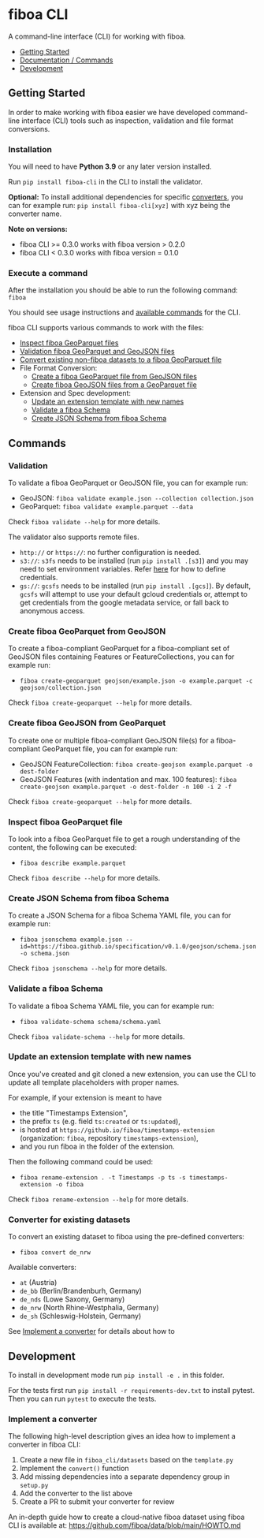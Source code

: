 # fiboa CLI

A command-line interface (CLI) for working with fiboa.

- [Getting Started](#getting-started)
- [Documentation / Commands](#commands)
- [Development](#development)

## Getting Started

In order to make working with fiboa easier we have developed command-line interface (CLI) tools such as 
inspection, validation and file format conversions.

### Installation

You will need to have **Python 3.9** or any later version installed. 

Run `pip install fiboa-cli` in the CLI to install the validator.

**Optional:** To install additional dependencies for specific [converters](#converter-for-existing-datasets),
you can for example run: `pip install fiboa-cli[xyz]` with xyz being the converter name.

**Note on versions:**
- fiboa CLI >= 0.3.0 works with fiboa version > 0.2.0
- fiboa CLI < 0.3.0 works with fiboa version = 0.1.0

### Execute a command

After the installation you should be able to run the following command: `fiboa`

You should see usage instructions and [available commands](#commands) for the CLI.

fiboa CLI supports various commands to work with the files:

- [Inspect fiboa GeoParquet files](#inspect-fiboa-geoparquet-file)
- [Validation fiboa GeoParquet and GeoJSON files](#validation)
- [Convert existing non-fiboa datasets to a fiboa GeoParquet file](#converter-for-existing-datasets)
- File Format Conversion:
  - [Create a fiboa GeoParquet file from GeoJSON files](#create-fiboa-geoparquet-from-geojson)
  - [Create fiboa GeoJSON files from a GeoParquet file](#create-fiboa-geojson-from-geoparquet)
- Extension and Spec development:
  - [Update an extension template with new names](#update-an-extension-template-with-new-names)
  - [Validate a fiboa Schema](#validate-a-fiboa-schema)
  - [Create JSON Schema from fiboa Schema](#create-json-schema-from-fiboa-schema)

## Commands

### Validation

To validate a fiboa GeoParquet or GeoJSON file, you can for example run:

- GeoJSON: `fiboa validate example.json --collection collection.json`
- GeoParquet: `fiboa validate example.parquet --data`

Check `fiboa validate --help` for more details.

The validator also supports remote files.

- `http://` or `https://`: no further configuration is needed.
- `s3://`: `s3fs` needs to be installed (run `pip install .[s3]`) and you may need to set environment variables.
  Refer [here](https://s3fs.readthedocs.io/en/latest/#credentials) for how to define credentials.
- `gs://`: `gcsfs` needs to be installed (run `pip install .[gcs]`).
  By default, `gcsfs` will attempt to use your default gcloud credentials or, attempt to get credentials from the google metadata service, or fall back to anonymous access.

### Create fiboa GeoParquet from GeoJSON

To create a fiboa-compliant GeoParquet for a fiboa-compliant set of GeoJSON files containing Features or FeatureCollections,
you can for example run:

- `fiboa create-geoparquet geojson/example.json -o example.parquet -c geojson/collection.json`

Check `fiboa create-geoparquet --help` for more details.

### Create fiboa GeoJSON from GeoParquet

To create one or multiple fiboa-compliant GeoJSON file(s) for a fiboa-compliant GeoParquet file,
you can for example run:

- GeoJSON FeatureCollection:
  `fiboa create-geojson example.parquet -o dest-folder`
- GeoJSON Features (with indentation and max. 100 features):
  `fiboa create-geojson example.parquet -o dest-folder -n 100 -i 2 -f`

Check `fiboa create-geoparquet --help` for more details.

### Inspect fiboa GeoParquet file

To look into a fiboa GeoParquet file to get a rough understanding of the content, the following can be executed:

- `fiboa describe example.parquet`

Check `fiboa describe --help` for more details.

### Create JSON Schema from fiboa Schema

To create a JSON Schema for a fiboa Schema YAML file, you can for example run:

- `fiboa jsonschema example.json --id=https://fiboa.github.io/specification/v0.1.0/geojson/schema.json -o schema.json`

Check `fiboa jsonschema --help` for more details.

### Validate a fiboa Schema

To validate a fiboa Schema YAML file, you can for example run:

- `fiboa validate-schema schema/schema.yaml`

Check `fiboa validate-schema --help` for more details.

### Update an extension template with new names

Once you've created and git cloned a new extension, you can use the CLI
to update all template placeholders with proper names.

For example, if your extension is meant to have
- the title "Timestamps Extension", 
- the prefix `ts` (e.g. field `ts:created` or `ts:updated`),
- is hosted at `https://github.io/fiboa/timestamps-extension`
  (organization: `fiboa`, repository `timestamps-extension`),
- and you run fiboa in the folder of the extension.

Then the following command could be used:
- `fiboa rename-extension . -t Timestamps -p ts -s timestamps-extension -o fiboa`

Check `fiboa rename-extension --help` for more details.

### Converter for existing datasets

To convert an existing dataset to fiboa using the pre-defined converters:

- `fiboa convert de_nrw`

Available converters:
- `at` (Austria)
- `de_bb` (Berlin/Brandenburh, Germany)
- `de_nds` (Lowe Saxony, Germany)
- `de_nrw` (North Rhine-Westphalia, Germany)
- `de_sh` (Schleswig-Holstein, Germany)

See [Implement a converter](#implement-a-converter) for details about how to 

## Development

To install in development mode run `pip install -e .` in this folder.

For the tests first run `pip install -r requirements-dev.txt` to install pytest.
Then you can run `pytest` to execute the tests.

### Implement a converter

The following high-level description gives an idea how to implement a converter in fiboa CLI:

1. Create a new file in `fiboa_cli/datasets` based on the `template.py`
2. Implement the `convert()` function
3. Add missing dependencies into a separate dependency group in `setup.py`
4. Add the converter to the list above
5. Create a PR to submit your converter for review

An in-depth guide how to create a cloud-native fiboa dataset using fiboa CLI is available at:
<https://github.com/fiboa/data/blob/main/HOWTO.md>
